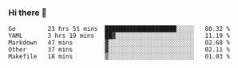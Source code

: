### Hi there 👋

<!--
**yeya24/yeya24** is a ✨ _special_ ✨ repository because its `README.md` (this file) appears on your GitHub profile.

Here are some ideas to get you started:

- 🔭 I’m currently working on ...
- 🌱 I’m currently learning ...
- 👯 I’m looking to collaborate on ...
- 🤔 I’m looking for help with ...
- 💬 Ask me about ...
- 📫 How to reach me: ...
- 😄 Pronouns: ...
- ⚡ Fun fact: ...
-->

<!--START_SECTION:waka-->
```text
Go         23 hrs 51 mins  ████████████████████░░░░░   80.32 % 
YAML       3 hrs 19 mins   ██▓░░░░░░░░░░░░░░░░░░░░░░   11.19 % 
Markdown   47 mins         ▓░░░░░░░░░░░░░░░░░░░░░░░░   02.68 % 
Other      37 mins         ▓░░░░░░░░░░░░░░░░░░░░░░░░   02.11 % 
Makefile   18 mins         ▒░░░░░░░░░░░░░░░░░░░░░░░░   01.03 % 
```
<!--END_SECTION:waka-->

